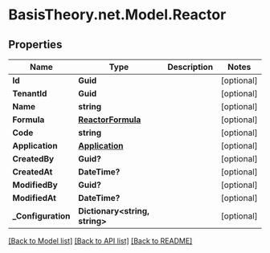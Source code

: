 
# BasisTheory.net.Model.Reactor

## Properties

Name | Type | Description | Notes
------------ | ------------- | ------------- | -------------
**Id** | **Guid** |  | [optional] 
**TenantId** | **Guid** |  | [optional] 
**Name** | **string** |  | [optional] 
**Formula** | [**ReactorFormula**](ReactorFormula.md) |  | [optional] 
**Code** | **string** |  | [optional] 
**Application** | [**Application**](Application.md) |  | [optional] 
**CreatedBy** | **Guid?** |  | [optional] 
**CreatedAt** | **DateTime?** |  | [optional] 
**ModifiedBy** | **Guid?** |  | [optional] 
**ModifiedAt** | **DateTime?** |  | [optional] 
**_Configuration** | **Dictionary&lt;string, string&gt;** |  | [optional] 

[[Back to Model list]](../README.md#documentation-for-models)
[[Back to API list]](../README.md#documentation-for-api-endpoints)
[[Back to README]](../README.md)

